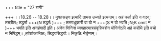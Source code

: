 +++
title = "27 रागी"

+++
।।18.26 -- 18.28।। मुक्तसङ्ग इत्यादि तामस उच्यते इत्यन्तम्। अहं कर्ता इति न वदन्; तच्छीलः; तद्धर्मा +++(N तद्धर्मः )+++ ; तत्साधुकारी वा यो न +++(S न यो भवति ;N;K omit न )+++ भवति इति अनहंवादी इति। अनेन णिनिना व्यवहारमात्रसंवृत्तिवशेन योगिनोऽपि अहं करोमि इति वचो न निषिद्धम्। ,हर्षशोकान्वितः; सिद्ध्यसिद्ध्योः। निकृतिः नैर्घृण्यम्।
